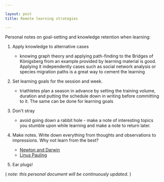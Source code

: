 ```yaml
---

layout: post
title: Remote learning strategies

---
```




Personal notes on goal-setting and knowledge retention when learning:

1. Apply knowledge to alternative cases
   * knowing graph theory and applying path-finding to the Bridges of Königsberg from an example provided by learning material is good. Applying it independently cases such as social network analysis or species migration paths is a great way to cement the learning

2. Set learning goals for the session and week.
   * triathletes plan a season in advance by setting the training volume, duration and putting the schedule down in writing before committing to it. The same can be done for learning goals

3. Don't stray
   * avoid going down a rabbit hole -  make a note of interesting topics you stumble upon while learning and make a note to return later.

4. Make notes. Write down everything from thoughts and observations to impressions. Why not learn from the best?
   * [Newton and Darwin](http://cudl.lib.cam.ac.uk/)
   * [Linus Pauling](http://scarc.library.oregonstate.edu/coll/pauling/peace/notes/index.html)

5. Ear plugs!

( _note: this personal document will be continuously updated._ )
